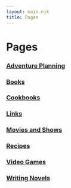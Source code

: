```yaml
---
layout: main.njk
title: Pages
---
```


# Pages

### [Adventure Planning](/pages/adventure-planning)

### [Books](/pages/books)

### [Cookbooks](/pages/cookbooks)

### [Links](/pages/links)

### [Movies and Shows](/pages/movies-shows)

### [Recipes](/pages/recipes)

### [Video Games](/pages/video-games)

### [Writing Novels](/pages/writing-novels)
